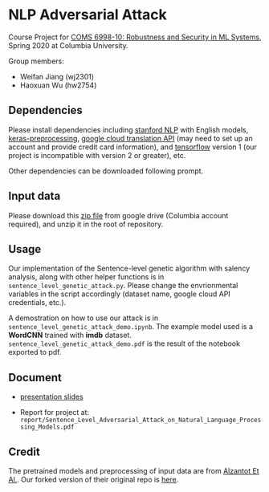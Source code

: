 # NLP Adversarial Attack

Course Project for [COMS 6998-10: Robustness and Security in ML Systems](http://www.cs.columbia.edu/~junfeng/20sp-e6998/), Spring 2020 at Columbia University.

Group members:
- Weifan Jiang (wj2301)
- Haoxuan Wu (hw2754)

## Dependencies

Please install dependencies including [stanford NLP](https://pypi.org/project/stanfordnlp/) with English models, [keras-preprocessing](https://pypi.org/project/Keras-Preprocessing/), [google cloud translation API](https://cloud.google.com/translate/docs/reference/libraries/v2/python) (may need to set up an account and provide credit card information), and [tensorflow](https://www.tensorflow.org/) version 1 (our project is incompatible with version 2 or greater), etc.

Other dependencies can be downloaded following prompt.

## Input data

Please download this [zip file](https://drive.google.com/open?id=19FCkbg9IpbdFshBWNV_hXCWswsBF6bkk) from google drive (Columbia account required), and unzip it in the root of repository.

## Usage

Our implementation of the Sentence-level genetic algorithm with salency analysis, along with other helper functions is in `sentence_level_genetic_attack.py`. Please change the envrionmental variables in the script accordingly (dataset name, google cloud API credentials, etc.).

A demostration on how to use our attack is in `sentence_level_genetic_attack_demo.ipynb`. The example model used is a __WordCNN__ trained with __imdb__ dataset. `sentence_level_genetic_attack_demo.pdf` is the result of the notebook exported to pdf.

## Document

- [presentation slides](https://colab.research.google.com/drive/1zIgvonTVurloVK26VwG-LlkP7PIoY4K3)

- Report for project at: `report/Sentence_Level_Adversarial_Attack_on_Natural_Language_Processing_Models.pdf`

## Credit

The pretrained models and preprocessing of input data are from [Alzantot Et Al.](https://www.aclweb.org/anthology/D18-1316/). Our forked version of their original repo is [here](https://github.com/weifanjiang/nlp_adversarial_examples). 
